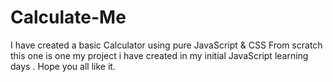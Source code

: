 # Calculate-Me
I have created a basic Calculator using pure JavaScript &amp; CSS  From scratch this one is one  my project i have created in my initial JavaScript learning days  . Hope you all like it. 
